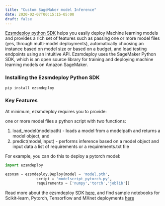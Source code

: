 ```yaml
---
title: "Custom SageMaker model Inference"
date: 2020-02-07T00:15:15-05:00
draft: false
---
```


[Ezsmdeploy python SDK](https://pypi.org/project/ezsmdeploy/) helps you easily deploy Machine learning models and provides a rich set of features such as passing one or more model files (yes, through multi-model deployments), automatically choosing an instance based on model size or based on a budget, and load testing endpoints using an intuitive API. Ezsmdeploy uses the SageMaker Python SDK, which is an open source library for training and deploying machine learning models on Amazon SageMaker.

### Installing the Ezsmdeploy Python SDK

```html
pip install ezsmdeploy
```

### Key Features

At minimum, ezsmdeploy requires you to provide:

one or more model files
a python script with two functions: 
1. load_model(modelpath) - loads a model from a modelpath and returns a model object, and 
1. predict(model,input) - performs inference based on a model object and input data
a list of requirements or a requirements.txt file

For example, you can do this to deploy a pytorch model:


```python
import ezsmdeploy

ezonsm = ezsmdeploy.Deploy(model = 'model.pth',
              script = 'modelscript_pytorch.py',
              requirements = ['numpy','torch','joblib'])
```



Read more about the ezsmdeploy SDK [here](https://pypi.org/project/ezsmdeploy/), and find sample notebooks for Scikit-learn, Pytorch, Tensorflow and MXnet deployments [here](https://github.com/aws-samples/easy-amazon-sagemaker-deployments/tree/master/notebooks)
